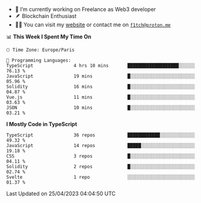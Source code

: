 - 🔭 I’m currently working on Freelance as Web3 developer
- 🪶 Blockchain Enthusiast
- 👨‍💻 You can visit my [website](https://f1tch.xyz) or contact me on [`f1tch@proton.me`](mailto:f1tch@proton.me)

<!--START_SECTION:waka-->
📊 **This Week I Spent My Time On** 

```text
🕑︎ Time Zone: Europe/Paris

💬 Programming Languages: 
TypeScript               4 hrs 10 mins       ███████████████████░░░░░░   76.13 % 
JavaScript               19 mins             █░░░░░░░░░░░░░░░░░░░░░░░░   05.96 % 
Solidity                 16 mins             █░░░░░░░░░░░░░░░░░░░░░░░░   04.87 % 
Vue.js                   11 mins             █░░░░░░░░░░░░░░░░░░░░░░░░   03.63 % 
JSON                     10 mins             █░░░░░░░░░░░░░░░░░░░░░░░░   03.21 % 
```

**I Mostly Code in TypeScript** 

```text
TypeScript               36 repos            ████████████░░░░░░░░░░░░░   49.32 % 
JavaScript               14 repos            █████░░░░░░░░░░░░░░░░░░░░   19.18 % 
CSS                      3 repos             █░░░░░░░░░░░░░░░░░░░░░░░░   04.11 % 
Solidity                 2 repos             █░░░░░░░░░░░░░░░░░░░░░░░░   02.74 % 
Svelte                   1 repo              ░░░░░░░░░░░░░░░░░░░░░░░░░   01.37 % 
```




 Last Updated on 25/04/2023 04:04:50 UTC
<!--END_SECTION:waka-->
